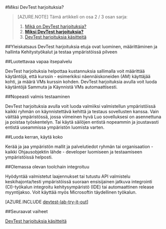 <properties
    pageTitle="Miksi DevTest harjoituksia? | Microsoft Azure"
    description="Lue, miten DevTest harjoituksia voit avulla on helppo luoda, hallita ja seurata Azure-virtuaalikoneissa"
    services="devtest-lab,virtual-machines"
    documentationCenter="na"
    authors="tomarcher"
    manager="douge"
    editor=""/>

<tags
    ms.service="devtest-lab"
    ms.workload="na"
    ms.tgt_pltfrm="na"
    ms.devlang="na"
    ms.topic="article"
    ms.date="08/22/2016"
    ms.author="tarcher"/>

#<a name="why-devtest-labs"></a>Miksi DevTest harjoituksia?

> [AZURE.NOTE]
> Tämä artikkeli on osa 2 / 3 osan sarja:
> 
> 1. [Mikä on DevTest harjoituksia?](devtest-lab-overview.md)
> 1. **[Miksi DevTest harjoituksia?](devtest-lab-why.md)**
> 1. [DevTest harjoituksia käsitteitä](devtest-lab-concepts.md)

##<a name="overview"></a>Yleiskatsaus
DevTest harjoituksia etuja ovat luominen, määrittäminen ja hallinta Kehitystyökalut ja testaa ympäristöissä pilveen

##<a name="worry-free-self-service"></a>Luotettavaa vapaa itsepalvelu

DevTest harjoituksia helpottaa kustannuksia sallimalla voit määrittää käytäntöjä, että kurssin - esimerkiksi näennäiskoneiden (AM) käyttäjää kohti, ja määrä VMs kurssin kohden. DevTest harjoituksia avulla voit luoda käytäntöjä Sammuta ja Käynnistä VMs automaattisesti.

##<a name="quickly-get-to-ready-to-test"></a>Nopeasti valmis testaaminen

DevTest harjoituksia avulla voit luoda valmiiksi valmistellun ympäristöissä kaikki ryhmän on käynnistettävä kehittä ja testaus sovellusten kanssa. Vain väittää ympäristössä, jossa viimeinen hyvä Luo sovelluksesi on asennettuna ja poistaa työskentelyn. Tai käytä säilöjen entistä nopeammin ja joustavasti entistä useammissa ympäristön luomista varten.

##<a name="create-once-use-everywhere"></a>Luoda kerran, käytä koko

Kerää ja jaa ympäristön mallit ja palvelutiedot ryhmän tai organisaation - kaikki Ohjausobjektin lähde - developer luomiseen ja testaamiseen ympäristöissä helposti.

##<a name="integrates-with-your-existing-toolchain"></a>Olemassa olevan toolchain integroituu

Hyödyntää valmistetut laajennukset tai tutustu API valmistelu keskihajonta/testi ympäristöissä suoraan ensisijainen jatkuva integrointi (CI)-työkalun integroitu kehitysympäristö (IDE) tai automaattinen release myyntijakso. Voit käyttää myös Microsoftin täydellinen työkalun.

[AZURE.INCLUDE [devtest-lab-try-it-out](../../includes/devtest-lab-try-it-out.md)]

##<a name="next-steps"></a>Seuraavat vaiheet

[DevTest harjoituksia käsitteitä](devtest-lab-concepts.md)
